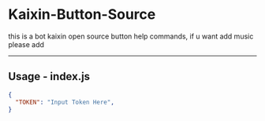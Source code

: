# Kaixin-Button-Source
this is a bot kaixin open source button help commands, if u want add music please add
<hr>

## Usage - index.js

```json
{
  "TOKEN": "Input Token Here",
}
```
